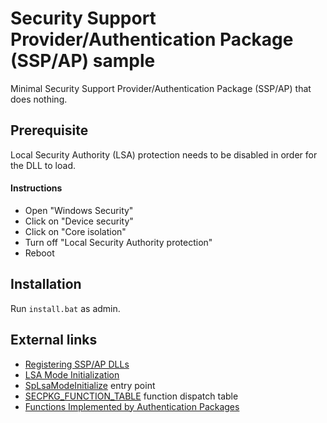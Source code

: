 # Security Support Provider/Authentication Package (SSP/AP) sample
Minimal Security Support Provider/Authentication Package (SSP/AP) that does nothing.

## Prerequisite
Local Security Authority (LSA) protection needs to be disabled in order for the DLL to load.

#### Instructions
* Open "Windows Security"
* Click on "Device security"
* Click on "Core isolation"
* Turn off "Local Security Authority protection"
* Reboot

## Installation
Run `install.bat` as admin.

## External links
* [Registering SSP/AP DLLs](https://learn.microsoft.com/en-us/windows/win32/secauthn/registering-ssp-ap-dlls) 
* [LSA Mode Initialization](https://learn.microsoft.com/en-us/windows/win32/secauthn/lsa-mode-initialization)
* [SpLsaModeInitialize](https://learn.microsoft.com/en-us/windows/win32/api/ntsecpkg/nc-ntsecpkg-splsamodeinitializefn) entry point
* [SECPKG_FUNCTION_TABLE](https://learn.microsoft.com/en-us/windows/win32/api/ntsecpkg/ns-ntsecpkg-secpkg_function_table) function dispatch table
* [Functions Implemented by Authentication Packages](https://learn.microsoft.com/en-us/windows/win32/secauthn/authentication-functions#functions-implemented-by-authentication-packages)
